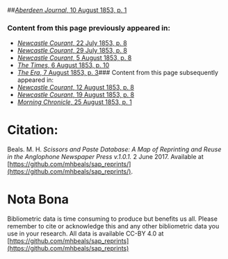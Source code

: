 ##[*Aberdeen Journal*, 10 August 1853, p. 1](https://mhbeals.github.io/sap_html/Aberdeen-Journal/Aberdeen-Journal-10-August-1853-p-1)

### Content from this page previously appeared in:
+ [*Newcastle Courant*, 22 July 1853, p. 8](https://mhbeals.github.io/sap_html/Newcastle-Courant/Newcastle-Courant-22-July-1853-p-8)
+ [*Newcastle Courant*, 29 July 1853, p. 8](https://mhbeals.github.io/sap_html/Newcastle-Courant/Newcastle-Courant-29-July-1853-p-8)
+ [*Newcastle Courant*, 5 August 1853, p. 8](https://mhbeals.github.io/sap_html/Newcastle-Courant/Newcastle-Courant-5-August-1853-p-8)
+ [*The Times*, 6 August 1853, p. 10](https://mhbeals.github.io/sap_html/The-Times/The-Times-6-August-1853-p-10)
+ [*The Era*, 7 August 1853, p. 3](https://mhbeals.github.io/sap_html/The-Era/The-Era-7-August-1853-p-3)### Content from this page subsequently appeared in:
+ [*Newcastle Courant*, 12 August 1853, p. 8](https://mhbeals.github.io/sap_html/Newcastle-Courant/Newcastle-Courant-12-August-1853-p-8)
+ [*Newcastle Courant*, 19 August 1853, p. 8](https://mhbeals.github.io/sap_html/Newcastle-Courant/Newcastle-Courant-19-August-1853-p-8)
+ [*Morning Chronicle*, 25 August 1853, p. 1](https://mhbeals.github.io/sap_html/Morning-Chronicle/Morning-Chronicle-25-August-1853-p-1)
                    
# Citation: 

Beals. M. H. *Scissors and Paste Database: A Map of Reprinting and Reuse in the Anglophone Newspaper Press v.1.0.1.* 2 June 2017. Available at [https://github.com/mhbeals/sap_reprints/](https://github.com/mhbeals/sap_reprints/). 
                    
# Nota Bona

Bibliometric data is time consuming to produce but benefits us all. Please remember to cite or acknowledge this and any other bibliometric data you use in your research. All data is available CC-BY 4.0 at [https://github.com/mhbeals/sap_reprints](https://github.com/mhbeals/sap_reprints)